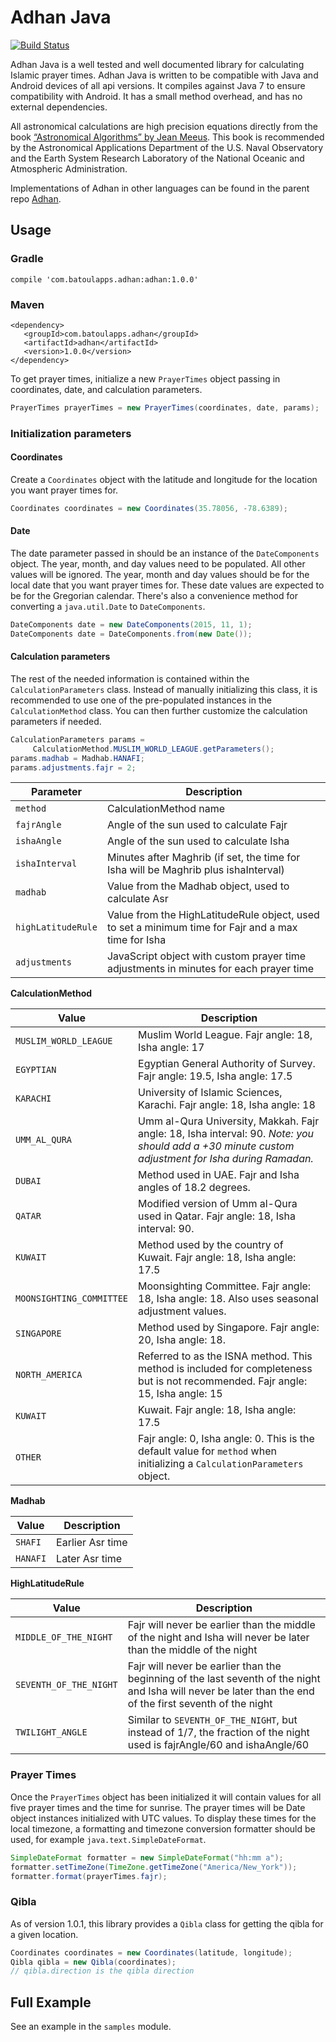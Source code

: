 # Adhan Java

[![Build Status](https://travis-ci.org/batoulapps/adhan-java.svg?branch=master)](https://travis-ci.org/batoulapps/adhan-java)

Adhan Java is a well tested and well documented library for calculating Islamic prayer times. Adhan Java is written to be compatible with Java and Android devices of all api versions. It compiles against Java 7 to ensure compatibility with Android. It has a small method overhead, and has no external dependencies.

All astronomical calculations are high precision equations directly from the book [“Astronomical Algorithms” by Jean Meeus](http://www.willbell.com/math/mc1.htm). This book is recommended by the Astronomical Applications Department of the U.S. Naval Observatory and the Earth System Research Laboratory of the National Oceanic and Atmospheric Administration.

Implementations of Adhan in other languages can be found in the parent repo [Adhan](https://github.com/batoulapps/Adhan).

## Usage

### Gradle

```
compile 'com.batoulapps.adhan:adhan:1.0.0'
```

### Maven

```
<dependency>
   <groupId>com.batoulapps.adhan</groupId>
   <artifactId>adhan</artifactId>
   <version>1.0.0</version>
</dependency>
```

To get prayer times, initialize a new `PrayerTimes` object passing in coordinates, date, and calculation parameters.

```java
PrayerTimes prayerTimes = new PrayerTimes(coordinates, date, params);
```

### Initialization parameters

#### Coordinates

Create a `Coordinates` object with the latitude and longitude for the location you want prayer times for.

```java
Coordinates coordinates = new Coordinates(35.78056, -78.6389);
```

#### Date

The date parameter passed in should be an instance of the `DateComponents` object. The year, month, and day values need to be populated. All other values will be ignored. The year, month and day values should be for the  local date that you want prayer times for. These date values are expected to be for the Gregorian calendar. There's also a convenience method for converting a `java.util.Date` to `DateComponents`.

```java
DateComponents date = new DateComponents(2015, 11, 1);
DateComponents date = DateComponents.from(new Date());
```

#### Calculation parameters

The rest of the needed information is contained within the `CalculationParameters` class. Instead of manually initializing this class, it is recommended to use one of the pre-populated instances in the `CalculationMethod` class. You can then further customize the calculation parameters if needed.

```java
CalculationParameters params =
     CalculationMethod.MUSLIM_WORLD_LEAGUE.getParameters();
params.madhab = Madhab.HANAFI;
params.adjustments.fajr = 2;
```

| Parameter | Description |
| --------- | ----------- |
| `method`    | CalculationMethod name |
| `fajrAngle` | Angle of the sun used to calculate Fajr |
| `ishaAngle` | Angle of the sun used to calculate Isha |
| `ishaInterval` | Minutes after Maghrib (if set, the time for Isha will be Maghrib plus ishaInterval) |
| `madhab` | Value from the Madhab object, used to calculate Asr |
| `highLatitudeRule` | Value from the HighLatitudeRule object, used to set a minimum time for Fajr and a max time for Isha |
| `adjustments` | JavaScript object with custom prayer time adjustments in minutes for each prayer time |

**CalculationMethod**

| Value | Description |
| ----- | ----------- |
| `MUSLIM_WORLD_LEAGUE` | Muslim World League. Fajr angle: 18, Isha angle: 17 |
| `EGYPTIAN` | Egyptian General Authority of Survey. Fajr angle: 19.5, Isha angle: 17.5 |
| `KARACHI` | University of Islamic Sciences, Karachi. Fajr angle: 18, Isha angle: 18 |
| `UMM_AL_QURA` | Umm al-Qura University, Makkah. Fajr angle: 18, Isha interval: 90. *Note: you should add a +30 minute custom adjustment for Isha during Ramadan.* |
| `DUBAI` | Method used in UAE. Fajr and Isha angles of 18.2 degrees. |
| `QATAR` | Modified version of Umm al-Qura used in Qatar. Fajr angle: 18, Isha interval: 90. |
| `KUWAIT` | Method used by the country of Kuwait. Fajr angle: 18, Isha angle: 17.5 |
| `MOONSIGHTING_COMMITTEE` | Moonsighting Committee. Fajr angle: 18, Isha angle: 18. Also uses seasonal adjustment values. |
| `SINGAPORE` | Method used by Singapore. Fajr angle: 20, Isha angle: 18. |
| `NORTH_AMERICA` | Referred to as the ISNA method. This method is included for completeness but is not recommended. Fajr angle: 15, Isha angle: 15 |
| `KUWAIT` | Kuwait. Fajr angle: 18, Isha angle: 17.5 |
| `OTHER` | Fajr angle: 0, Isha angle: 0. This is the default value for `method` when initializing a `CalculationParameters` object. |

**Madhab**

| Value | Description |
| ----- | ----------- |
| `SHAFI` | Earlier Asr time |
| `HANAFI` | Later Asr time |

**HighLatitudeRule**

| Value | Description |
| ----- | ----------- |
| `MIDDLE_OF_THE_NIGHT` | Fajr will never be earlier than the middle of the night and Isha will never be later than the middle of the night |
| `SEVENTH_OF_THE_NIGHT` | Fajr will never be earlier than the beginning of the last seventh of the night and Isha will never be later than the end of the first seventh of the night |
| `TWILIGHT_ANGLE` | Similar to `SEVENTH_OF_THE_NIGHT`, but instead of 1/7, the fraction of the night used is fajrAngle/60 and ishaAngle/60 |


### Prayer Times

Once the `PrayerTimes` object has been initialized it will contain values for all five prayer times and the time for sunrise. The prayer times will be  Date object instances initialized with UTC values. To display these times for the local timezone, a formatting and timezone conversion formatter should be used, for example `java.text.SimpleDateFormat`.

```java
SimpleDateFormat formatter = new SimpleDateFormat("hh:mm a");
formatter.setTimeZone(TimeZone.getTimeZone("America/New_York"));
formatter.format(prayerTimes.fajr);
```

### Qibla

As of version 1.0.1, this library provides a `Qibla` class for getting the qibla for a given location.

```java
Coordinates coordinates = new Coordinates(latitude, longitude);
Qibla qibla = new Qibla(coordinates);
// qibla.direction is the qibla direction
```

## Full Example

See an example in the `samples` module.
